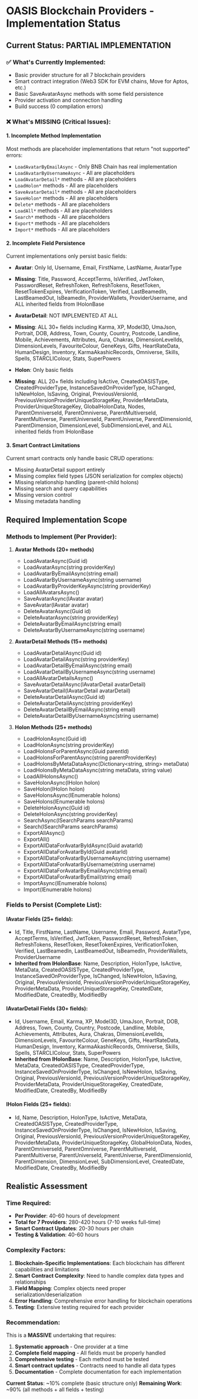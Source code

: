 # OASIS Blockchain Providers - Implementation Status

## Current Status: PARTIAL IMPLEMENTATION

### ✅ **What's Currently Implemented:**
- Basic provider structure for all 7 blockchain providers
- Smart contract integration (Web3 SDK for EVM chains, Move for Aptos, etc.)
- Basic SaveAvatarAsync methods with some field persistence
- Provider activation and connection handling
- Build success (0 compilation errors)

### ❌ **What's MISSING (Critical Issues):**

#### 1. **Incomplete Method Implementation**
Most methods are placeholder implementations that return "not supported" errors:
- `LoadAvatarByEmailAsync` - Only BNB Chain has real implementation
- `LoadAvatarByUsernameAsync` - All are placeholders
- `LoadAvatarDetail*` methods - All are placeholders  
- `LoadHolon*` methods - All are placeholders
- `SaveAvatarDetail*` methods - All are placeholders
- `SaveHolon*` methods - All are placeholders
- `Delete*` methods - All are placeholders
- `LoadAll*` methods - All are placeholders
- `Search*` methods - All are placeholders
- `Export*` methods - All are placeholders
- `Import*` methods - All are placeholders

#### 2. **Incomplete Field Persistence**
Current implementations only persist basic fields:
- **Avatar**: Only Id, Username, Email, FirstName, LastName, AvatarType
- **Missing**: Title, Password, AcceptTerms, IsVerified, JwtToken, PasswordReset, RefreshToken, RefreshTokens, ResetToken, ResetTokenExpires, VerificationToken, Verified, LastBeamedIn, LastBeamedOut, IsBeamedIn, ProviderWallets, ProviderUsername, and ALL inherited fields from IHolonBase

- **AvatarDetail**: NOT IMPLEMENTED AT ALL
- **Missing**: ALL 30+ fields including Karma, XP, Model3D, UmaJson, Portrait, DOB, Address, Town, County, Country, Postcode, Landline, Mobile, Achievements, Attributes, Aura, Chakras, DimensionLevelIds, DimensionLevels, FavouriteColour, GeneKeys, Gifts, HeartRateData, HumanDesign, Inventory, KarmaAkashicRecords, Omniverse, Skills, Spells, STARCLIColour, Stats, SuperPowers

- **Holon**: Only basic fields
- **Missing**: ALL 20+ fields including IsActive, CreatedOASISType, CreatedProviderType, InstanceSavedOnProviderType, IsChanged, IsNewHolon, IsSaving, Original, PreviousVersionId, PreviousVersionProviderUniqueStorageKey, ProviderMetaData, ProviderUniqueStorageKey, GlobalHolonData, Nodes, ParentOmniverseId, ParentOmniverse, ParentMultiverseId, ParentMultiverse, ParentUniverseId, ParentUniverse, ParentDimensionId, ParentDimension, DimensionLevel, SubDimensionLevel, and ALL inherited fields from IHolonBase

#### 3. **Smart Contract Limitations**
Current smart contracts only handle basic CRUD operations:
- Missing AvatarDetail support entirely
- Missing complex field types (JSON serialization for complex objects)
- Missing relationship handling (parent-child holons)
- Missing search and query capabilities
- Missing version control
- Missing metadata handling

## Required Implementation Scope

### **Methods to Implement (Per Provider):**
1. **Avatar Methods (20+ methods)**
   - LoadAvatarAsync(Guid id)
   - LoadAvatarAsync(string providerKey) 
   - LoadAvatarByEmailAsync(string email)
   - LoadAvatarByUsernameAsync(string username)
   - LoadAvatarByProviderKeyAsync(string providerKey)
   - LoadAllAvatarsAsync()
   - SaveAvatarAsync(IAvatar avatar)
   - SaveAvatar(IAvatar avatar)
   - DeleteAvatarAsync(Guid id)
   - DeleteAvatarAsync(string providerKey)
   - DeleteAvatarByEmailAsync(string email)
   - DeleteAvatarByUsernameAsync(string username)

2. **AvatarDetail Methods (15+ methods)**
   - LoadAvatarDetailAsync(Guid id)
   - LoadAvatarDetailAsync(string providerKey)
   - LoadAvatarDetailByEmailAsync(string email)
   - LoadAvatarDetailByUsernameAsync(string username)
   - LoadAllAvatarDetailsAsync()
   - SaveAvatarDetailAsync(IAvatarDetail avatarDetail)
   - SaveAvatarDetail(IAvatarDetail avatarDetail)
   - DeleteAvatarDetailAsync(Guid id)
   - DeleteAvatarDetailAsync(string providerKey)
   - DeleteAvatarDetailByEmailAsync(string email)
   - DeleteAvatarDetailByUsernameAsync(string username)

3. **Holon Methods (25+ methods)**
   - LoadHolonAsync(Guid id)
   - LoadHolonAsync(string providerKey)
   - LoadHolonsForParentAsync(Guid parentId)
   - LoadHolonsForParentAsync(string parentProviderKey)
   - LoadHolonsByMetaDataAsync(Dictionary<string, string> metaData)
   - LoadHolonsByMetaDataAsync(string metaData, string value)
   - LoadAllHolonsAsync()
   - SaveHolonAsync(IHolon holon)
   - SaveHolon(IHolon holon)
   - SaveHolonsAsync(IEnumerable<IHolon> holons)
   - SaveHolons(IEnumerable<IHolon> holons)
   - DeleteHolonAsync(Guid id)
   - DeleteHolonAsync(string providerKey)
   - SearchAsync(ISearchParams searchParams)
   - Search(ISearchParams searchParams)
   - ExportAllAsync()
   - ExportAll()
   - ExportAllDataForAvatarByIdAsync(Guid avatarId)
   - ExportAllDataForAvatarById(Guid avatarId)
   - ExportAllDataForAvatarByUsernameAsync(string username)
   - ExportAllDataForAvatarByUsername(string username)
   - ExportAllDataForAvatarByEmailAsync(string email)
   - ExportAllDataForAvatarByEmail(string email)
   - ImportAsync(IEnumerable<IHolon> holons)
   - Import(IEnumerable<IHolon> holons)

### **Fields to Persist (Complete List):**

#### **IAvatar Fields (25+ fields):**
- Id, Title, FirstName, LastName, Username, Email, Password, AvatarType, AcceptTerms, IsVerified, JwtToken, PasswordReset, RefreshToken, RefreshTokens, ResetToken, ResetTokenExpires, VerificationToken, Verified, LastBeamedIn, LastBeamedOut, IsBeamedIn, ProviderWallets, ProviderUsername
- **Inherited from IHolonBase**: Name, Description, HolonType, IsActive, MetaData, CreatedOASISType, CreatedProviderType, InstanceSavedOnProviderType, IsChanged, IsNewHolon, IsSaving, Original, PreviousVersionId, PreviousVersionProviderUniqueStorageKey, ProviderMetaData, ProviderUniqueStorageKey, CreatedDate, ModifiedDate, CreatedBy, ModifiedBy

#### **IAvatarDetail Fields (30+ fields):**
- Id, Username, Email, Karma, XP, Model3D, UmaJson, Portrait, DOB, Address, Town, County, Country, Postcode, Landline, Mobile, Achievements, Attributes, Aura, Chakras, DimensionLevelIds, DimensionLevels, FavouriteColour, GeneKeys, Gifts, HeartRateData, HumanDesign, Inventory, KarmaAkashicRecords, Omniverse, Skills, Spells, STARCLIColour, Stats, SuperPowers
- **Inherited from IHolonBase**: Name, Description, HolonType, IsActive, MetaData, CreatedOASISType, CreatedProviderType, InstanceSavedOnProviderType, IsChanged, IsNewHolon, IsSaving, Original, PreviousVersionId, PreviousVersionProviderUniqueStorageKey, ProviderMetaData, ProviderUniqueStorageKey, CreatedDate, ModifiedDate, CreatedBy, ModifiedBy

#### **IHolon Fields (25+ fields):**
- Id, Name, Description, HolonType, IsActive, MetaData, CreatedOASISType, CreatedProviderType, InstanceSavedOnProviderType, IsChanged, IsNewHolon, IsSaving, Original, PreviousVersionId, PreviousVersionProviderUniqueStorageKey, ProviderMetaData, ProviderUniqueStorageKey, GlobalHolonData, Nodes, ParentOmniverseId, ParentOmniverse, ParentMultiverseId, ParentMultiverse, ParentUniverseId, ParentUniverse, ParentDimensionId, ParentDimension, DimensionLevel, SubDimensionLevel, CreatedDate, ModifiedDate, CreatedBy, ModifiedBy

## Realistic Assessment

### **Time Required:**
- **Per Provider**: 40-60 hours of development
- **Total for 7 Providers**: 280-420 hours (7-10 weeks full-time)
- **Smart Contract Updates**: 20-30 hours per chain
- **Testing & Validation**: 40-60 hours

### **Complexity Factors:**
1. **Blockchain-Specific Implementations**: Each blockchain has different capabilities and limitations
2. **Smart Contract Complexity**: Need to handle complex data types and relationships
3. **Field Mapping**: Complex objects need proper serialization/deserialization
4. **Error Handling**: Comprehensive error handling for blockchain operations
5. **Testing**: Extensive testing required for each provider

### **Recommendation:**
This is a **MASSIVE** undertaking that requires:
1. **Systematic approach** - One provider at a time
2. **Complete field mapping** - All fields must be properly handled
3. **Comprehensive testing** - Each method must be tested
4. **Smart contract updates** - Contracts need to handle all data types
5. **Documentation** - Complete documentation for each implementation

**Current Status**: ~10% complete (basic structure only)
**Remaining Work**: ~90% (all methods + all fields + testing)
